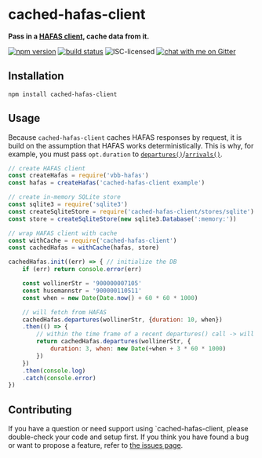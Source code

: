 # cached-hafas-client

**Pass in a [HAFAS client](https://github.com/public-transport/hafas-client), cache data from it.**

[![npm version](https://img.shields.io/npm/v/cached-hafas-client.svg)](https://www.npmjs.com/package/cached-hafas-client)
[![build status](https://api.travis-ci.org/derhuerst/cached-hafas-client.svg?branch=master)](https://travis-ci.org/derhuerst/cached-hafas-client)
![ISC-licensed](https://img.shields.io/github/license/derhuerst/cached-hafas-client.svg)
[![chat with me on Gitter](https://img.shields.io/badge/chat%20with%20me-on%20gitter-512e92.svg)](https://gitter.im/derhuerst)


## Installation

```shell
npm install cached-hafas-client
```


## Usage

Because `cached-hafas-client` caches HAFAS responses by request, it is build on the assumption that HAFAS works deterministically. This is why, for example, you must pass `opt.duration` to [`departures()`](https://github.com/public-transport/hafas-client/blob/eddacd0091785155cdf734f1761d62dd9ab7ef06/docs/departures.md)/[`arrivals()`](https://github.com/public-transport/hafas-client/blob/eddacd0091785155cdf734f1761d62dd9ab7ef06/docs/arrivals.md).

```js
// create HAFAS client
const createHafas = require('vbb-hafas')
const hafas = createHafas('cached-hafas-client example')

// create in-memory SQLite store
const sqlite3 = require('sqlite3')
const createSqliteStore = require('cached-hafas-client/stores/sqlite')
const store = createSqliteStore(new sqlite3.Database(':memory:'))

// wrap HAFAS client with cache
const withCache = require('cached-hafas-client')
const cachedHafas = withCache(hafas, store)

cachedHafas.init((err) => { // initialize the DB
	if (err) return console.error(err)

	const wollinerStr = '900000007105'
	const husemannstr = '900000110511'
	const when = new Date(Date.now() + 60 * 60 * 1000)

	// will fetch from HAFAS
	cachedHafas.departures(wollinerStr, {duration: 10, when})
	.then(() => {
		// within the time frame of a recent departures() call -> will read from cache
		return cachedHafas.departures(wollinerStr, {
			duration: 3, when: new Date(+when + 3 * 60 * 1000)
		})
	})
	.then(console.log)
	.catch(console.error)
})
```


## Contributing

If you have a question or need support using `cached-hafas-client, please double-check your code and setup first. If you think you have found a bug or want to propose a feature, refer to [the issues page](https://github.com/derhuerst/cached-hafas-client/issues).
